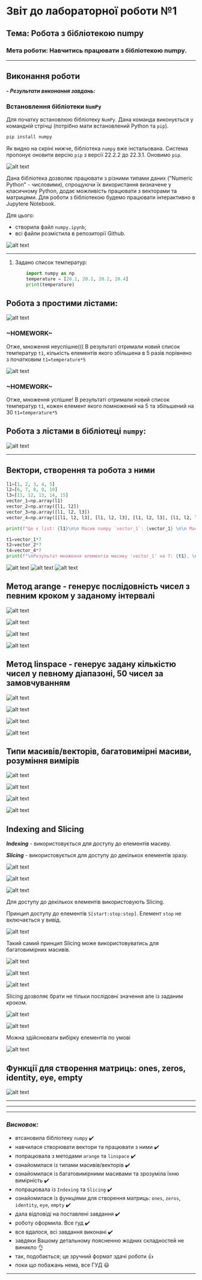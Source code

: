 # Звіт до лабораторної роботи №1
## Тема: Робота з бібліотекою numpy
### Мета роботи: Навчитись працювати з бібліотекою numpy.
---
## **Виконання роботи**

***- Результати виконання завдань:***


### Встановлення бібліотеки `NumPy`
 Для початку встановлюю бібліотеку `NumPy`. Дана команда виконується у командній стрічці (потрібно мати встановлений Python та `pip`).
```bash
pip install numpy 
```
Як видно на скріні нижче, бібліотека `numpy` вже інстальована. Система пропонує оновити версію `pip` з версії 22.2.2 до 22.3.1. Оновимо `pip`.

![alt text](https://github.com/KhrystynaKlym/KN320_Digit_Methods/raw/main/Lab_01/Screenshots/2.jpg "Оновлення `pip`")

 Дана бібліотека дозволяє працювати з різними типами даних ("Numeric Python" - числовими), спрощуючи їх використання визначене у класичному Python, додає можливість працювати з векторами та матрицями. 
Для роботи з бібліотекою будемо працювати інтерактивно в Jupytere Notebook.

Для цього: 
- створила файл `numpy.ipynb`; 
- всі файли розмістила в репозиторії Github.

![alt text](https://github.com/KhrystynaKlym/KN320_Digit_Methods/raw/main/Lab_01/Screenshots/1.jpg "`numpy.ipynb`")

_______
1. Задано список температур:
    ```python
        import numpy as np
        temperature = [20.1, 20.1, 20.2, 20.4]
        print(temperature)
    ```
## **Робота з простими лістами:**


![alt text](https://github.com/KhrystynaKlym/KN320_Digit_Methods/raw/main/Lab_01/Screenshots/3.jpg "Результат обчислень")

### **~HOMEWORK~**

Отже, множення неуспішне((( В результаті отримали новий список температур `t1`, кількість елементів якого збільшена в 5 разів порівняно з початковим `t1=temperature*5`

![alt text](https://github.com/KhrystynaKlym/KN320_Digit_Methods/raw/main/Lab_01/Screenshots/4.jpg "Результат обчислень")


### **~HOMEWORK~**

Отже, множення успішне! В результаті отримали новий список температур `t1`, кожен елемент якого помножений на 5 та збільшений на 30 `t1=temperature*5`

## **Робота з лістами в бібліотеці `numpy`:**
![alt text](https://github.com/KhrystynaKlym/KN320_Digit_Methods/raw/main/Lab_01/Screenshots/5.jpg "Результат обчислень")
________

## **Вектори, створення та робота з ними**

```python
l1=[1, 2, 3, 4, 5]
l2=[6, 7, 8, 9, 10]
l3=[11, 12, 13, 14, 15]
vector_1=np.array(l1)
vector_2=np.array([l1, l2])
vector_3=np.array([l1, l2, l3])
vector_4=np.array([[l1, l2, l3], [l1, l2, l3], [l1, l2, l3], [l1, l2, l3]])

print(f"Це є list: {l1}\n\n Масив numpy `vector_1`: {vector_1} \n\n Масив numpy `vector_2`:\n {vector_2} \n\n Масив numpy `vector_3`:\n {vector_3} \n\n Масив numpy `vector_4`:\n {vector_4}")

t1=vector_1*7
t2=vector_2*7
t4=vector_4*7
print(f"\nРезультат множення елементів масиву 'vector_1' на 7: {t1}, \n Результат множення масиву 'vector_2' на 7: {t2}, \n Результат множення масиву 'vector_4' на 7: {t4}")
```

![alt text](https://github.com/KhrystynaKlym/KN320_Digit_Methods/raw/main/Lab_01/Screenshots/6.jpg "Результат обчислень")
![alt text](https://github.com/KhrystynaKlym/KN320_Digit_Methods/raw/main/Lab_01/Screenshots/7.jpg "Результат обчислень")
![alt text](https://github.com/KhrystynaKlym/KN320_Digit_Methods/raw/main/Lab_01/Screenshots/8.jpg "Результат обчислень")

## **Метод arange - генерує послідовність чисел з певним кроком у заданому інтервалі**

![alt text](https://github.com/KhrystynaKlym/KN320_Digit_Methods/raw/main/Lab_01/Screenshots/Screenshot_9.jpg "Результати")

![alt text](https://github.com/KhrystynaKlym/KN320_Digit_Methods/raw/main/Lab_01/Screenshots/Screenshot_10.jpg "Результати")

![alt text](https://github.com/KhrystynaKlym/KN320_Digit_Methods/raw/main/Lab_01/Screenshots/Screenshot_11.jpg "Результати")

![alt text](https://github.com/KhrystynaKlym/KN320_Digit_Methods/raw/main/Lab_01/Screenshots/Screenshot_12.jpg "Результати")


## **Метод linspace - генерує задану кількістю чисел у певному діапазоні, 50 чисел за замовчуванням**

![alt text](https://github.com/KhrystynaKlym/KN320_Digit_Methods/raw/main/Lab_01/Screenshots/Screenshot_13.jpg "Результати")

![alt text](https://github.com/KhrystynaKlym/KN320_Digit_Methods/raw/main/Lab_01/Screenshots/Screenshot_14.jpg "Результати")

![alt text](https://github.com/KhrystynaKlym/KN320_Digit_Methods/raw/main/Lab_01/Screenshots/Screenshot_15.jpg "Результати")

![alt text](https://github.com/KhrystynaKlym/KN320_Digit_Methods/raw/main/Lab_01/Screenshots/Screenshot_16.jpg "Результати")


## **Типи масивів/векторів, багатовимірні масиви, розуміння вимірів**

![alt text](https://github.com/KhrystynaKlym/KN320_Digit_Methods/raw/main/Lab_01/Screenshots/Screenshot_17.jpg "Результати")

![alt text](https://github.com/KhrystynaKlym/KN320_Digit_Methods/raw/main/Lab_01/Screenshots/Screenshot_18.jpg "Результати")

![alt text](https://github.com/KhrystynaKlym/KN320_Digit_Methods/raw/main/Lab_01/Screenshots/Screenshot_19.jpg "Результати")

![alt text](https://github.com/KhrystynaKlym/KN320_Digit_Methods/raw/main/Lab_01/Screenshots/Screenshot_20.jpg "Результати")

## **Indexing and Slicing**

***Indexing*** - використовується для доступу до елементів масиву.

***Slicing*** - використовується для доступу до декількох елементів зразу.

![alt text](https://github.com/KhrystynaKlym/KN320_Digit_Methods/raw/main/Lab_01/Screenshots/Screenshot_21.jpg "Результати")

![alt text](https://github.com/KhrystynaKlym/KN320_Digit_Methods/raw/main/Lab_01/Screenshots/Screenshot_22.jpg "Результати")

![alt text](https://github.com/KhrystynaKlym/KN320_Digit_Methods/raw/main/Lab_01/Screenshots/Screenshot_23.jpg "Результати")


Для доступу до декількох елементів використовують Slicing.

Принцип доступу до елементів  `S[start:stop:step]`. Елемент `stop` не включається у вивід.

![alt text](https://github.com/KhrystynaKlym/KN320_Digit_Methods/raw/main/Lab_01/Screenshots/Screenshot_24.jpg "Результати")

Такий самий принцип Slicing може використовуватись для багатовимірних масивів.

![alt text](https://github.com/KhrystynaKlym/KN320_Digit_Methods/raw/main/Lab_01/Screenshots/Screenshot_25.jpg "Результати")

![alt text](https://github.com/KhrystynaKlym/KN320_Digit_Methods/raw/main/Lab_01/Screenshots/Screenshot_26.jpg "Результати")

![alt text](https://github.com/KhrystynaKlym/KN320_Digit_Methods/raw/main/Lab_01/Screenshots/Screenshot_27.jpg "Результати")

Slicing дозволяє брати не тільки послідовні значення але із заданим кроком.

![alt text](https://github.com/KhrystynaKlym/KN320_Digit_Methods/raw/main/Lab_01/Screenshots/Screenshot_28.jpg "Результати")

![alt text](https://github.com/KhrystynaKlym/KN320_Digit_Methods/raw/main/Lab_01/Screenshots/Screenshot_29.jpg "Результати")

Можна здійснювати вибірку елементів по умові

![alt text](https://github.com/KhrystynaKlym/KN320_Digit_Methods/raw/main/Lab_01/Screenshots/Screenshot_30.jpg "Результати")

## **Функції для створення матриць: ones, zeros, identity, eye, empty**

![alt text](https://github.com/KhrystynaKlym/KN320_Digit_Methods/raw/main/Lab_01/Screenshots/Screenshot_31.jpg "Результати")


    

            
        
______
______
_____
  
### ***Висновок:***

- втсановила бібліотеку `numpy` :heavy_check_mark:
- навчилася створювати вектори та працювати з ними :heavy_check_mark:
- попрацювала з методами `arange` та `linspace` :heavy_check_mark:
- ознайомилася із типами масивів/векторів :heavy_check_mark:
- ознайомилася із багатовимірними масивами та зрозуміла їхню вимірність :heavy_check_mark:
- попрацювала із `Indexing` та `Slicing` :heavy_check_mark:
- ознайомилася із функціями для створення матриць: `ones`, `zeros`, `identity`, `eye`, `empty` :heavy_check_mark:
- дала відповіді на поставлені завдання :heavy_check_mark:
- роботу оформила. Все гуд :heavy_check_mark:
- все вдалося, всі завдання виконані :heavy_check_mark:
- завдяки Вашому детальному поясненню жодних складностей не виникло :ok_hand:
- так, подобається; це зручний формат здачі роботи :thumbsup:
- поки що побажань нема, все ГУД :smiley:
---